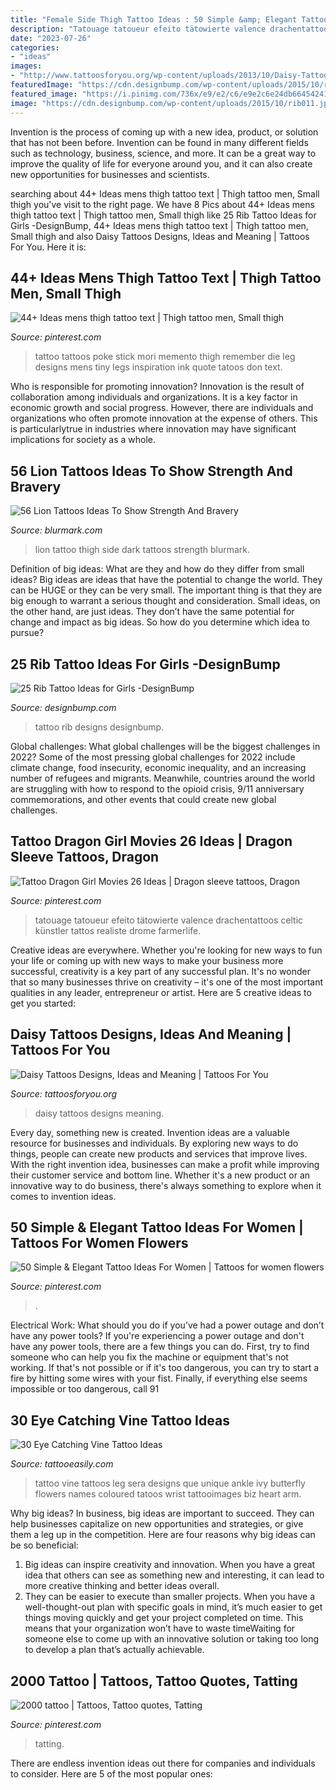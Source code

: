 ```yaml
---
title: "Female Side Thigh Tattoo Ideas : 50 Simple &amp; Elegant Tattoo Ideas For Women"
description: "Tatouage tatoueur efeito tätowierte valence drachentattoos celtic künstler tattos realiste drome farmerlife"
date: "2023-07-26"
categories:
- "ideas"
images:
- "http://www.tattoosforyou.org/wp-content/uploads/2013/10/Daisy-Tattoos.jpg"
featuredImage: "https://cdn.designbump.com/wp-content/uploads/2015/10/rib011.jpg"
featured_image: "https://i.pinimg.com/736x/e9/e2/c6/e9e2c6e24db66454241e8ecb85e35e21.jpg"
image: "https://cdn.designbump.com/wp-content/uploads/2015/10/rib011.jpg"
---
```



Invention is the process of coming up with a new idea, product, or solution that has not been before. Invention can be found in many different fields such as technology, business, science, and more. It can be a great way to improve the quality of life for everyone around you, and it can also create new opportunities for businesses and scientists.

	

		
searching about 44+ Ideas mens thigh tattoo text | Thigh tattoo men, Small thigh you've visit to the right page. We have 8 Pics about 44+ Ideas mens thigh tattoo text | Thigh tattoo men, Small thigh like 25 Rib Tattoo Ideas for Girls -DesignBump, 44+ Ideas mens thigh tattoo text | Thigh tattoo men, Small thigh and also Daisy Tattoos Designs, Ideas and Meaning | Tattoos For You. Here it is:
		
    
## 44+ Ideas Mens Thigh Tattoo Text | Thigh Tattoo Men, Small Thigh

<img loading=lazy src="https://i.pinimg.com/736x/84/0f/2f/840f2fce129e99fad082c49933636358.jpg" onerror="this.onerror=null;this.src='https://tse4.mm.bing.net/th?id=OIP.vrjblOocvoaf4KSWc6BwIgAAAA&amp;pid=15.1';" alt="44+ Ideas mens thigh tattoo text | Thigh tattoo men, Small thigh">

_Source: pinterest.com_

>tattoo tattoos poke stick mori memento thigh remember die leg designs mens tiny legs inspiration ink quote tatoos don text. 

	

Who is responsible for promoting innovation?
Innovation is the result of collaboration among individuals and organizations. It is a key factor in economic growth and social progress. However, there are individuals and organizations who often promote innovation at the expense of others. This is particularlytrue in industries where innovation may have significant implications for society as a whole.

    
## 56 Lion Tattoos Ideas To Show Strength And Bravery

<img loading=lazy src="http://www.blurmark.com/wp-content/uploads/2017/03/Dark-Lion-Tattoo-On-Side-Thigh.jpg" onerror="this.onerror=null;this.src='https://tse4.mm.bing.net/th?id=OIP.FsfFRXToaUFEO7hp2e0UXAHaJ4&amp;pid=15.1';" alt="56 Lion Tattoos Ideas To Show Strength And Bravery">

_Source: blurmark.com_

>lion tattoo thigh side dark tattoos strength blurmark. 

	

Definition of big ideas: What are they and how do they differ from small ideas?
Big ideas are ideas that have the potential to change the world. They can be HUGE or they can be very small. The important thing is that they are big enough to warrant a serious thought and consideration. Small ideas, on the other hand, are just ideas. They don’t have the same potential for change and impact as big ideas. So how do you determine which idea to pursue?

    
## 25 Rib Tattoo Ideas For Girls -DesignBump

<img loading=lazy src="https://cdn.designbump.com/wp-content/uploads/2015/10/rib011.jpg" onerror="this.onerror=null;this.src='https://tse1.mm.bing.net/th?id=OIP.vm-iHG79rtRj-W4gT4m8CQHaLj&amp;pid=15.1';" alt="25 Rib Tattoo Ideas for Girls -DesignBump">

_Source: designbump.com_

>tattoo rib designs designbump. 

	

Global challenges: What global challenges will be the biggest challenges in 2022?
Some of the most pressing global challenges for 2022 include climate change, food insecurity, economic inequality, and an increasing number of refugees and migrants. Meanwhile, countries around the world are struggling with how to respond to the opioid crisis, 9/11 anniversary commemorations, and other events that could create new global challenges.

    
## Tattoo Dragon Girl Movies 26 Ideas | Dragon Sleeve Tattoos, Dragon

<img loading=lazy src="https://i.pinimg.com/736x/e9/e2/c6/e9e2c6e24db66454241e8ecb85e35e21.jpg" onerror="this.onerror=null;this.src='https://tse2.mm.bing.net/th?id=OIP.oeRA8_VM7wMZ2Owahm82gQAAAA&amp;pid=15.1';" alt="Tattoo Dragon Girl Movies 26 Ideas | Dragon sleeve tattoos, Dragon">

_Source: pinterest.com_

>tatouage tatoueur efeito tätowierte valence drachentattoos celtic künstler tattos realiste drome farmerlife. 

	

Creative ideas are everywhere. Whether you're looking for new ways to fun your life or coming up with new ways to make your business more successful, creativity is a key part of any successful plan. It's no wonder that so many businesses thrive on creativity – it's one of the most important qualities in any leader, entrepreneur or artist. Here are 5 creative ideas to get you started: 

    
## Daisy Tattoos Designs, Ideas And Meaning | Tattoos For You

<img loading=lazy src="http://www.tattoosforyou.org/wp-content/uploads/2013/10/Daisy-Tattoos.jpg" onerror="this.onerror=null;this.src='https://tse2.mm.bing.net/th?id=OIP.BjMQoqfS0BExgH0pJfo48QHaJ4&amp;pid=15.1';" alt="Daisy Tattoos Designs, Ideas and Meaning | Tattoos For You">

_Source: tattoosforyou.org_

>daisy tattoos designs meaning. 

	

Every day, something new is created. Invention ideas are a valuable resource for businesses and individuals. By exploring new ways to do things, people can create new products and services that improve lives. With the right invention idea, businesses can make a profit while improving their customer service and bottom line. Whether it's a new product or an innovative way to do business, there's always something to explore when it comes to invention ideas.

    
## 50 Simple &amp; Elegant Tattoo Ideas For Women | Tattoos For Women Flowers

<img loading=lazy src="https://i.pinimg.com/736x/d2/aa/41/d2aa4189cb4b086acbabd43d64ab5167.jpg" onerror="this.onerror=null;this.src='https://tse1.mm.bing.net/th?id=OIP.FsNXjm2iG_gWonmLMF54SgHaKR&amp;pid=15.1';" alt="50 Simple &amp; Elegant Tattoo Ideas For Women | Tattoos for women flowers">

_Source: pinterest.com_

>. 

	

Electrical Work: What should you do if you’ve had a power outage and don’t have any power tools?
If you're experiencing a power outage and don't have any power tools, there are a few things you can do. First, try to find someone who can help you fix the machine or equipment that's not working. If that's not possible or if it's too dangerous, you can try to start a fire by hitting some wires with your fist. Finally, if everything else seems impossible or too dangerous, call 91
    
## 30 Eye Catching Vine Tattoo Ideas

<img loading=lazy src="http://www.tattooeasily.com/wp-content/uploads/2013/07/Vine-tattoo-29.jpg" onerror="this.onerror=null;this.src='https://tse2.mm.bing.net/th?id=OIP.DnOqaZ5s6cD0d0bn9w28AgHaJ7&amp;pid=15.1';" alt="30 Eye Catching Vine Tattoo Ideas">

_Source: tattooeasily.com_

>tattoo vine tattoos leg sera designs que unique ankle ivy butterfly flowers names coloured tatoos wrist tattooimages biz heart arm. 

	

Why big ideas?
In business, big ideas are important to succeed. They can help businesses capitalize on new opportunities and strategies, or give them a leg up in the competition. Here are four reasons why big ideas can be so beneficial: 
1) Big ideas can inspire creativity and innovation. When you have a great idea that others can see as something new and interesting, it can lead to more creative thinking and better ideas overall. 
2) They can be easier to execute than smaller projects. When you have a well-thought-out plan with specific goals in mind, it’s much easier to get things moving quickly and get your project completed on time. This means that your organization won’t have to waste timeWaiting for someone else to come up with an innovative solution or taking too long to develop a plan that’s actually achievable.

    
## 2000 Tattoo | Tattoos, Tattoo Quotes, Tatting

<img loading=lazy src="https://i.pinimg.com/736x/5b/fb/8d/5bfb8d17b53a02380c80e0633465c7f7.jpg" onerror="this.onerror=null;this.src='https://tse4.mm.bing.net/th?id=OIP.BDu-aFJjdsCAiQlm-xPYUgHaOs&amp;pid=15.1';" alt="2000 tattoo | Tattoos, Tattoo quotes, Tatting">

_Source: pinterest.com_

>tatting. 

	

There are endless invention ideas out there for companies and individuals to consider. Here are 5 of the most popular ones:

